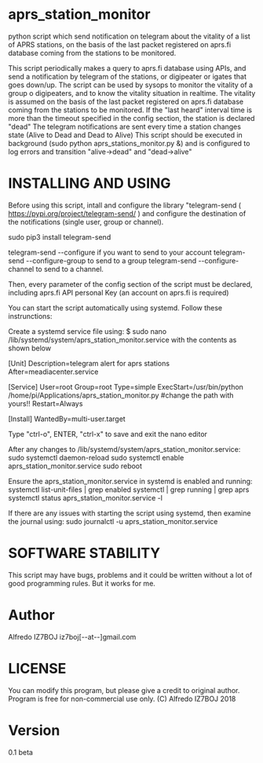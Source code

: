 # aprs_station_monitor
python script which send notification on telegram about the vitality of a list of APRS stations, on the basis of the last packet registered on aprs.fi database coming from the stations to be monitored.

This script periodically makes a query to aprs.fi database using APIs, and send a notification by telegram of the stations, or digipeater or igates that goes down/up.
The script can be used by sysops to monitor the vitality of a group o digipeaters, and to know the vitality situation in realtime.
The vitality is assumed on the basis of the last packet registered on aprs.fi database coming from the stations to be monitored.
If the "last heard" interval time is more than the timeout specified in the config section, the station is declared "dead"
The telegram notifications are sent every time a station changes state (Alive to Dead and Dead to Alive)
This script should be executed in background (sudo python aprs_stations_monitor.py &) and is configured to log errors and transition "alive->dead" and "dead->alive"

# INSTALLING AND USING
Before using this script, intall and configure the library "telegram-send ( https://pypi.org/project/telegram-send/ ) and configure the destination of the notifications (single user, group or channel).

sudo pip3 install telegram-send

telegram-send --configure if you want to send to your account
telegram-send --configure-group to send to a group 
telegram-send --configure-channel to send to a channel.

Then, every parameter of the config section of the script must be declared, including aprs.fi API personal Key (an account on aprs.fi is required)

You can start the script automatically using systemd. Follow these instrunctions:

Create a systemd service file using:
$ sudo nano /lib/systemd/system/aprs_station_monitor.service with the contents as shown below

[Unit]
Description=telegram alert for aprs stations
After=meadiacenter.service

[Service]
User=root
Group=root
Type=simple
ExecStart=/usr/bin/python /home/pi/Applications/aprs_station_monitor.py #change the path with yours!!
Restart=Always

[Install]
WantedBy=multi-user.target


Type "ctrl-o", ENTER, "ctrl-x" to save and exit the nano editor

After any changes to /lib/systemd/system/aprs_station_monitor.service:
sudo systemctl daemon-reload
sudo systemctl enable aprs_station_monitor.service
sudo reboot

Ensure the aprs_station_monitor.service in systemd is enabled and running:
systemctl list-unit-files | grep enabled
systemctl | grep running | grep aprs
systemctl status aprs_station_monitor.service -l

If there are any issues with starting the script using systemd, then examine the journal using:
sudo journalctl -u aprs_station_monitor.service

# SOFTWARE STABILITY
This script may have bugs, problems and it could be written without a lot of good programming rules. But it works for me.

# Author
Alfredo IZ7BOJ iz7boj[--at--]gmail.com

# LICENSE
You can modify this program, but please give a credit to original author. Program is free for non-commercial use only.
(C) Alfredo IZ7BOJ 2018

# Version 
0.1 beta

